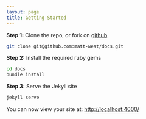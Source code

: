 ```yaml
---
layout: page
title: Getting Started
---
```




**Step 1:** Clone the repo, or fork on [github](https://github.com/matt-west/docs)

```bash
git clone git@github.com:matt-west/docs.git
```

**Step 2:** Install the required ruby gems

```bash
cd docs
bundle install
```

**Step 3:** Serve the Jekyll site

```bash
jekyll serve
```

You can now view your site at: [http://localhost:4000/](http://localhost:4000/)
